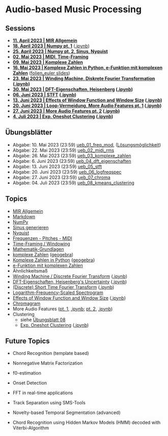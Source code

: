 # Audio-based Music Processing

## Sessions

- **[11. April 2023 | MIR Allgemein](/sessions/00_mir_intro_jupyter/00_mir_intro_jupyter.md)**
- **[18. April 2023 | Numpy pt. 1](/sessions/01_numpy_part_1/01_numpy_part_1.md)** ([.ipynb](/sessions/01_numpy_part_1/01_numpy_part_1.ipynb))
- **[25. April 2023 | Numpy pt. 2, Sinus, Nyquist](/sessions/02_numpy_sinus_nyquist/)**
- **[02. Mai 2023 | MIDI, Time-Framing](/sessions/03_midi_timeframing/03_midi_timeframing.md)**
- **[09. Mai 2023 | Komplexe Zahlen](/sessions/04_komplexe_zahlen/Readme_komplexe_zahlen.md)**
- **[16. Mai 2023 | Komplexe Zahlen in Python, e-Funktion mit komplexen Zahlen](/sessions/05_cmplxnbpy_eulerid/complex_numbers_in_python_e_function.md)** ([folien_euler slides](/sessions/05_cmplxnbpy_eulerid/folien_euler%20slides.pdf))
- **[23. Mai 2023 | Winding Machine, Diskrete Fourier Transformation](/sessions/06_winding_machine/06_winding_machine.md) ([.ipynb](/sessions/06_winding_machine/06_winding_machine.ipynb))**
- **[30. Mai 2023 | DFT-Eigenschaften, Heisenberg](/sessions/07_dft_eigenschaften_uncertainty/07_dft_eigenschaften_uncertainty.md) ([.ipynb](/sessions/07_dft_eigenschaften_uncertainty/07_dft_eigenschaften_uncertainty.ipynb))**
- **[06. Juni 2023 | STFT](/sessions/08_stft/08_stft.md) ([.ipynb](/sessions/08_stft/08_stft.ipynb))**
- **[13. Juni 2023 | Effects of Window Function and Window Size](/sessions/09_window_function_window_size/09_window_function_window_size.md) ([.ipynb](/sessions/09_window_function_window_size/09_window_function_window_size.ipynb))**
- **[20. Juni 2023 | Loop-Vermeidung, More Audio Features pt. 1](/sessions/10_avoid_loop_more_audio_features/10_avoid_loop_more_audio_features.md) ([.ipynb](/sessions/10_avoid_loop_more_audio_features/10_avoid_loop_more_audio_features.ipynb))**
- **[27. Juni 2023 | More Audio Features pt. 2](/sessions/11_more_audio_features_pt_2/11_more_audio_features_pt_2.md) ([.ipynb](/sessions/11_more_audio_features_pt_2/11_more_audio_features_pt_2.ipynb))**
- **[4. Juli 2023 | Exp. Oneshot Clustering](/sessions/12_oneshot_clustering/12_oneshot_clustering.md) ([.ipynb](/sessions/12_oneshot_clustering/12_oneshot_clustering.ipynb))**

## Übungsblätter

- Abgabe: 10. Mai 2023 (23:59) [ueb_01_freq_mod](/uebungsblaetter/ueb_01_freq_mod.ipynb), ([Lösungsmöglichkeit](/uebungsblaetter/ueb_01_freq_mod_loesungsmoeglichkeit.ipynb))
- Abgabe: 22. Mai 2023 (23:59) [ueb_02_midi_rms](/uebungsblaetter/ueb_02_midi_rms.ipynb)
- Abgabe: 26. Mai 2023 (23:59) [ueb_03_komplexe_zahlen](/uebungsblaetter/ueb_03_komplexe_zahlen.ipynb)
- Abgabe: 6. Juni 2023 (23:59) [ueb_04_dft_eigenschaften](/uebungsblaetter/ueb_04_dft_eigenschaften.ipynb)
- Abgabe: 13. Juni 2023 (23:59) [ueb_05_stft](/uebungsblaetter/ueb_05_stft.ipynb)
- Abgabe: 20. Juni 2023 (23:59) [ueb_06_logfreqspec](/uebungsblaetter/ueb_06_logfreqspec.ipynb)
- Abgabe: 27. Juni 2023 (23:59) [ueb_07_chroma](/uebungsblaetter/ueb_07_chroma.ipynb)
- Abgabe: 04. Juli 2023 (23:59) [ueb_08_kmeans_clustering](/uebungsblaetter/ueb_08_kmeans_clustering.ipynb)

## Topics

- [MIR Allgemein](/sessions/00_mir_intro_jupyter/mir_general.pdf)
- [Markdown](/topics/markdown.md)
- [NumPy](/topics/numpy.md)
- [Sinus generieren](/topics/sinus_generieren.md)
- [Nyquist](/sessions/02_numpy_sinus_nyquist/02_nyquist.md)
- [Frequenzen - Pitches - MIDI](/topics/frequenz_pitches_midi.md)
- [Time-Framing / Windowing](/topics/time_framing.md)
- [Mathematik-Grundlagen](/topics/Mathematik-Grundlagen.md)
- [komplexe Zahlen](/sessions/04_komplexe_zahlen/folien_komplexe_zahlen_operationen%20slides.pdf) ([geogebra](/data/geogebra))
- [Komplexe Zahlen in Python](/sessions/05_cmplxnbpy_eulerid/complex_numbers_in_python_e_function.md) ([geogebra](/data/geogebra))
- [e-Funktion mit komplexen Zahlen](/sessions/05_cmplxnbpy_eulerid/folien_euler%20slides.pdf)
- Ähnlichkeitsmaß
- [Winding Machine / Discrete Fourier Transform](/sessions/06_winding_machine/06_winding_machine.md) ([.ipynb](/sessions/06_winding_machine/06_winding_machine.ipynb))
- [DFT-Eigenschaften, Heisenberg's Uncertainty](/sessions/07_dft_eigenschaften_uncertainty/07_dft_eigenschaften_uncertainty.md) ([.ipynb](/sessions/07_dft_eigenschaften_uncertainty/07_dft_eigenschaften_uncertainty.ipynb))
- [(Discrete) Short Time Fourier Transform](/sessions/08_stft/08_stft.md) ([.ipynb](/sessions/08_stft/08_stft.ipynb))
- [Logarithm-Frequency-Scaled Spectrogram](/uebungsblaetter/ueb_06_logfreqspec.ipynb)
- [Effects of Window Function and Window Size](/sessions/09_window_function_window_size/09_window_function_window_size.md) ([.ipynb](/sessions/09_window_function_window_size/09_window_function_window_size.ipynb))
- [Chromagram](/uebungsblaetter/ueb_07_chroma.ipynb)
- More Audio Features ([pt. 1](/sessions/10_avoid_loop_more_audio_features/10_avoid_loop_more_audio_features.md), [.ipynb](/sessions/10_avoid_loop_more_audio_features/10_avoid_loop_more_audio_features.ipynb); [pt. 2](/sessions/11_more_audio_features_pt_2/11_more_audio_features_pt_2.md), [.ipynb](/sessions/11_more_audio_features_pt_2/11_more_audio_features_pt_2.ipynb))
- Clustering
	- siehe [Übungsblatt 08](/uebungsblaetter/ueb_08_kmeans_clustering.ipynb)
	- [Exp. Oneshot Clustering](/sessions/12_oneshot_clustering/12_oneshot_clustering.md) ([.ipynb](/sessions/12_oneshot_clustering/12_oneshot_clustering.ipynb))

## Future Topics

- Chord Recognition (template based)
- Nonnegative Matrix Factorization

- f0-estimation
- Onset Detection
- FFT in real-time applications
- Track Separation using SMS-Tools

- Novelty-based Temporal Segmentation (advanced)
- Chord Recognition using Hidden Markov Models (HMM) decoded with Viterbi-Algorithm